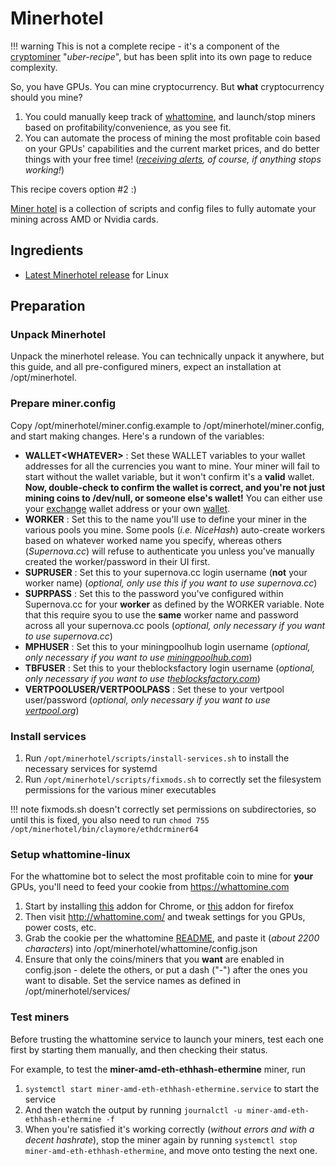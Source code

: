 # Minerhotel

!!! warning
    This is not a complete recipe - it's a component of the [cryptominer](/recipies/cryptominer/) "_uber-recipe_", but has been split into its own page to reduce complexity.

So, you have GPUs. You can mine cryptocurrency. But **what** cryptocurrency should you mine?

1. You could manually keep track of [whattomine](http://whattomine.com/), and launch/stop miners based on profitability/convenience, as you see fit.
2. You can automate the process of mining the most profitable coin based on your GPUs' capabilities and the current market prices, and do better things with your free time! (_[receiving alerts](/recipies/crytominer/monitor/), of course, if anything stops working!_)

This recipe covers option #2 :)

[Miner hotel](http://minerhotel.com/) is a collection of scripts and config files to fully automate your mining across AMD or Nvidia cards.


## Ingredients

* [Latest Minerhotel release](http://minerhotel.com/download.html) for Linux

## Preparation

### Unpack Minerhotel

Unpack the minerhotel release. You can technically unpack it anywhere, but this guide, and all pre-configured miners, expect an installation at /opt/minerhotel.

### Prepare miner.config

Copy /opt/minerhotel/miner.config.example to /opt/minerhotel/miner.config, and start making changes. Here's a rundown of the variables:

* **WALLET<WHATEVER\>** : Set these WALLET variables to your wallet addresses for all the currencies you want to mine. Your miner will fail to start without the wallet variable, but it won't confirm it's a **valid** wallet. **Now, double-check to confirm the wallet is correct, and you're not just mining coins to /dev/null, or someone else's wallet!** You can either use your [exchange](/recipes/cryptominer/exchange/) wallet address or your own [wallet](/recipes/cryptominer/wallet/).
* **WORKER** : Set this to the name you'll use to define your miner in the various pools you mine. Some pools (_i.e. NiceHash_) auto-create workers based on whatever worked name you specify, whereas others (_Supernova.cc_) will refuse to authenticate you unless you've manually created the worker/password in their UI first.
* **SUPRUSER** : Set this to your supernova.cc login username (**not** your worker name) (_optional, only use this if you want to use supernova.cc_)
* **SUPRPASS** : Set this to the password you've configured within Supernova.cc for your **worker** as defined by the WORKER variable. Note that this require syou to use the **same** worker name and password across all your supernova.cc pools (_optional, only necessary if you want to use supernova.cc_)
* **MPHUSER** : Set this to your miningpoolhub login username (_optional, only necessary if you want to use [miningpoolhub.com](https://miningpoolhub.com/)_)
* **TBFUSER** : Set this to your theblocksfactory login username (_optional, only necessary if you want to use t[heblocksfactory.com](https://theblocksfactory.com/)_)
* **VERTPOOLUSER/VERTPOOLPASS** : Set these to your vertpool user/password (_optional, only necessary if you want to use [vertpool.org](http://vertpool.org/)_)

### Install services

1. Run ```/opt/minerhotel/scripts/install-services.sh``` to install the necessary services for systemd
2. Run ```/opt/minerhotel/scripts/fixmods.sh``` to correctly set the filesystem permissions for the various miner executables

!!! note
    fixmods.sh doesn't correctly set permissions on subdirectories, so until this is fixed, you also need to run ```chmod 755 /opt/minerhotel/bin/claymore/ethdcrminer64```

### Setup whattomine-linux

For the whattomine bot to select the most profitable coin to mine for **your** GPUs, you'll need to feed your cookie from https://whattomine.com

1. Start by installing [this](https://chrome.google.com/webstore/detail/cookie-inspector/jgbbilmfbammlbbhmmgaagdkbkepnijn) addon for Chrome, or [this](https://addons.mozilla.org/en-US/firefox/addon/firecookie/) addon for firefox
2. Then visit http://whattomine.com/ and tweak settings for you GPUs, power costs, etc.
3. Grab the cookie per the whattomine [README](http://git.minerhotel.com:3000/minerhotel/minerhotel/src/master/whattomine/README.md), and paste it (_about 2200 characters_) into /opt/minerhotel/whattomine/config.json
4. Ensure that only the coins/miners that you **want** are enabled in config.json - delete the others, or put a dash ("-") after the ones you want to disable. Set the service names as defined in /opt/minerhotel/services/

### Test miners

Before trusting the whattomine service to launch your miners, test each one first by starting them manually, and then checking their status.

For example, to test the **miner-amd-eth-ethhash-ethermine** miner, run

1. ```systemctl start miner-amd-eth-ethhash-ethermine.service``` to start the service
2. And then watch the output by running ```journalctl -u miner-amd-eth-ethhash-ethermine -f```
3. When you're satisfied it's working correctly (_without errors and with a decent hashrate_), stop the miner again by running ```systemctl stop miner-amd-eth-ethhash-ethermine```, and move onto testing the next one.
